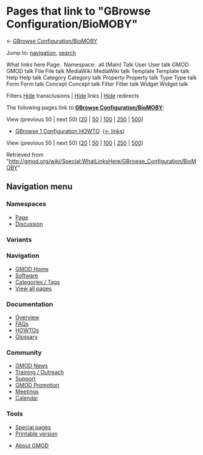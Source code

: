 <div id="mw-page-base" class="noprint">

</div>

<div id="mw-head-base" class="noprint">

</div>

<div id="content" class="mw-body" role="main">

<span id="top"></span>

<div id="mw-js-message" style="display:none;">

</div>



# <span dir="auto">Pages that link to "GBrowse Configuration/BioMOBY"</span>

<div id="bodyContent">

<div id="contentSub">

← [GBrowse
Configuration/BioMOBY](/wiki/GBrowse_Configuration/BioMOBY "GBrowse Configuration/BioMOBY")

</div>

<div id="jump-to-nav" class="mw-jump">

Jump to: [navigation](#mw-navigation), [search](#p-search)

</div>

<div id="mw-content-text">

What links here Page:  Namespace:  all (Main) Talk User User talk GMOD
GMOD talk File File talk MediaWiki MediaWiki talk Template Template talk
Help Help talk Category Category talk Property Property talk Type Type
talk Form Form talk Concept Concept talk Filter Filter talk Widget
Widget talk

Filters
[Hide](/mediawiki/index.php?title=Special:WhatLinksHere/GBrowse_Configuration/BioMOBY&hidetrans=1 "Special:WhatLinksHere/GBrowse Configuration/BioMOBY")
transclusions \|
[Hide](/mediawiki/index.php?title=Special:WhatLinksHere/GBrowse_Configuration/BioMOBY&hidelinks=1 "Special:WhatLinksHere/GBrowse Configuration/BioMOBY")
links \|
[Hide](/mediawiki/index.php?title=Special:WhatLinksHere/GBrowse_Configuration/BioMOBY&hideredirs=1 "Special:WhatLinksHere/GBrowse Configuration/BioMOBY")
redirects

The following pages link to **[GBrowse
Configuration/BioMOBY](/wiki/GBrowse_Configuration/BioMOBY "GBrowse Configuration/BioMOBY")**:

View (previous 50 \| next 50)
([20](/mediawiki/index.php?title=Special:WhatLinksHere/GBrowse_Configuration/BioMOBY&limit=20 "Special:WhatLinksHere/GBrowse Configuration/BioMOBY")
\|
[50](/mediawiki/index.php?title=Special:WhatLinksHere/GBrowse_Configuration/BioMOBY&limit=50 "Special:WhatLinksHere/GBrowse Configuration/BioMOBY")
\|
[100](/mediawiki/index.php?title=Special:WhatLinksHere/GBrowse_Configuration/BioMOBY&limit=100 "Special:WhatLinksHere/GBrowse Configuration/BioMOBY")
\|
[250](/mediawiki/index.php?title=Special:WhatLinksHere/GBrowse_Configuration/BioMOBY&limit=250 "Special:WhatLinksHere/GBrowse Configuration/BioMOBY")
\|
[500](/mediawiki/index.php?title=Special:WhatLinksHere/GBrowse_Configuration/BioMOBY&limit=500 "Special:WhatLinksHere/GBrowse Configuration/BioMOBY"))

- [GBrowse 1 Configuration
  HOWTO](/wiki/GBrowse_1_Configuration_HOWTO "GBrowse 1 Configuration HOWTO")
  ‎ <span class="mw-whatlinkshere-tools">([←
  links](/mediawiki/index.php?title=Special:WhatLinksHere&target=GBrowse+1+Configuration+HOWTO "Special:WhatLinksHere"))</span>

View (previous 50 \| next 50)
([20](/mediawiki/index.php?title=Special:WhatLinksHere/GBrowse_Configuration/BioMOBY&limit=20 "Special:WhatLinksHere/GBrowse Configuration/BioMOBY")
\|
[50](/mediawiki/index.php?title=Special:WhatLinksHere/GBrowse_Configuration/BioMOBY&limit=50 "Special:WhatLinksHere/GBrowse Configuration/BioMOBY")
\|
[100](/mediawiki/index.php?title=Special:WhatLinksHere/GBrowse_Configuration/BioMOBY&limit=100 "Special:WhatLinksHere/GBrowse Configuration/BioMOBY")
\|
[250](/mediawiki/index.php?title=Special:WhatLinksHere/GBrowse_Configuration/BioMOBY&limit=250 "Special:WhatLinksHere/GBrowse Configuration/BioMOBY")
\|
[500](/mediawiki/index.php?title=Special:WhatLinksHere/GBrowse_Configuration/BioMOBY&limit=500 "Special:WhatLinksHere/GBrowse Configuration/BioMOBY"))

</div>

<div class="printfooter">

Retrieved from
"<http://gmod.org/wiki/Special:WhatLinksHere/GBrowse_Configuration/BioMOBY>"

</div>

<div id="catlinks" class="catlinks catlinks-allhidden">

</div>

<div class="visualClear">

</div>

</div>

</div>

<div id="mw-navigation">

## Navigation menu

<div id="mw-head">



<div id="left-navigation">

<div id="p-namespaces" class="vectorTabs" role="navigation"
aria-labelledby="p-namespaces-label">

### Namespaces

- <span id="ca-nstab-main"><a href="/wiki/GBrowse_Configuration/BioMOBY" accesskey="c"
  title="View the content page [c]">Page</a></span>
- <span id="ca-talk"><a
  href="/mediawiki/index.php?title=Talk:GBrowse_Configuration/BioMOBY&amp;action=edit&amp;redlink=1"
  accesskey="t"
  title="Discussion about the content page [t]">Discussion</a></span>

</div>

<div id="p-variants" class="vectorMenu emptyPortlet" role="navigation"
aria-labelledby="p-variants-label">

### 

### Variants[](#)

<div class="menu">

</div>

</div>

</div>





</div>

</div>

</div>

<div id="mw-panel">

<div id="p-logo" role="banner">

<a href="/wiki/Main_Page"
style="background-image: url(http://gmod.org/images/GMOD-cogs.png);"
title="Visit the main page"></a>

</div>

<div id="p-Navigation" class="portal" role="navigation"
aria-labelledby="p-Navigation-label">

### Navigation

<div class="body">

- <span id="n-GMOD-Home">[GMOD Home](/wiki/Main_Page)</span>
- <span id="n-Software">[Software](/wiki/GMOD_Components)</span>
- <span id="n-Categories-.2F-Tags">[Categories /
  Tags](/wiki/Categories)</span>
- <span id="n-View-all-pages">[View all
  pages](/wiki/Special:AllPages)</span>

</div>

</div>

<div id="p-Documentation" class="portal" role="navigation"
aria-labelledby="p-Documentation-label">

### Documentation

<div class="body">

- <span id="n-Overview">[Overview](/wiki/Overview)</span>
- <span id="n-FAQs">[FAQs](/wiki/Category:FAQ)</span>
- <span id="n-HOWTOs">[HOWTOs](/wiki/Category:HOWTO)</span>
- <span id="n-Glossary">[Glossary](/wiki/Glossary)</span>

</div>

</div>

<div id="p-Community" class="portal" role="navigation"
aria-labelledby="p-Community-label">

### Community

<div class="body">

- <span id="n-GMOD-News">[GMOD News](/wiki/GMOD_News)</span>
- <span id="n-Training-.2F-Outreach">[Training /
  Outreach](/wiki/Training_and_Outreach)</span>
- <span id="n-Support">[Support](/wiki/Support)</span>
- <span id="n-GMOD-Promotion">[GMOD
  Promotion](/wiki/GMOD_Promotion)</span>
- <span id="n-Meetings">[Meetings](/wiki/Meetings)</span>
- <span id="n-Calendar">[Calendar](/wiki/Calendar)</span>

</div>

</div>

<div id="p-tb" class="portal" role="navigation"
aria-labelledby="p-tb-label">

### Tools

<div class="body">

- <span id="t-specialpages"><a href="/wiki/Special:SpecialPages" accesskey="q"
  title="A list of all special pages [q]">Special pages</a></span>
- <span id="t-print"><a
  href="/mediawiki/index.php?title=Special:WhatLinksHere/GBrowse_Configuration/BioMOBY&amp;printable=yes"
  rel="alternate" accesskey="p"
  title="Printable version of this page [p]">Printable version</a></span>

</div>

</div>

</div>

</div>

<div id="footer" role="contentinfo">

- <span id="footer-places-about">[About
  GMOD](/wiki/GMOD:About "GMOD:About")</span>

<!-- -->






</div>
